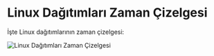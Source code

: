 # Linux Dağıtımları Zaman Çizelgesi

İşte Linux dağıtımlarının zaman çizelgesi:

![Linux Dağıtımları Zaman Çizelgesi](https://upload.wikimedia.org/wikipedia/commons/thumb/1/1e/Linux_Distribution_Timeline.svg/1200px-Linux_Distribution_Timeline.svg.png)
